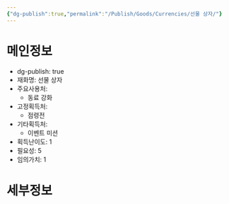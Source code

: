 ```yaml
---
{"dg-publish":true,"permalink":"/Publish/Goods/Currencies/선물 상자/"}
---
```



<span><span><h1 data-heading="메인정보" dir="auto">메인정보</h1></span></span><p><ul class="dataview dataview-ul dataview-result-object-ul"><li class="dataview dataview-li dataview-result-object-li">dg-publish: <span>true</span></li><li class="dataview dataview-li dataview-result-object-li">재화명: <span>선물 상자</span></li><li class="dataview dataview-li dataview-result-object-li">주요사용처: <ul class="dataview dataview-ul dataview-result-list-ul"><li class="dataview-result-list-li"><span>동료 강화</span></li></ul></li><li class="dataview dataview-li dataview-result-object-li">고정획득처: <ul class="dataview dataview-ul dataview-result-list-ul"><li class="dataview-result-list-li"><span>점령전</span></li></ul></li><li class="dataview dataview-li dataview-result-object-li">기타획득처: <ul class="dataview dataview-ul dataview-result-list-ul"><li class="dataview-result-list-li"><span>이벤트 미션</span></li></ul></li><li class="dataview dataview-li dataview-result-object-li">획득난이도: <span>1</span></li><li class="dataview dataview-li dataview-result-object-li">필요성: <span>5</span></li><li class="dataview dataview-li dataview-result-object-li">임의가치: <span>1</span></li></ul></p><span><span><h1 data-heading="세부정보" dir="auto">세부정보</h1></span></span>


